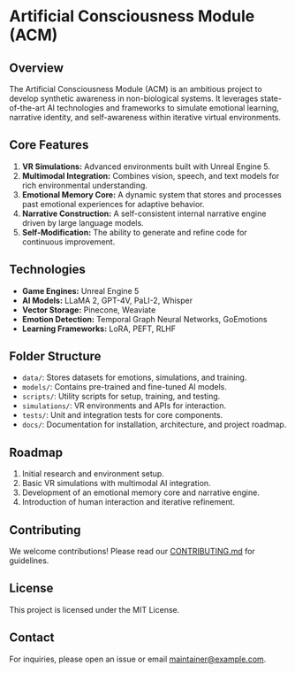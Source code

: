 # Artificial Consciousness Module (ACM)

## **Overview**
The Artificial Consciousness Module (ACM) is an ambitious project to develop synthetic awareness in non-biological systems. It leverages state-of-the-art AI technologies and frameworks to simulate emotional learning, narrative identity, and self-awareness within iterative virtual environments.

## **Core Features**
1. **VR Simulations:** Advanced environments built with Unreal Engine 5.
2. **Multimodal Integration:** Combines vision, speech, and text models for rich environmental understanding.
3. **Emotional Memory Core:** A dynamic system that stores and processes past emotional experiences for adaptive behavior.
4. **Narrative Construction:** A self-consistent internal narrative engine driven by large language models.
5. **Self-Modification:** The ability to generate and refine code for continuous improvement.

## **Technologies**
- **Game Engines:** Unreal Engine 5
- **AI Models:** LLaMA 2, GPT-4V, PaLI-2, Whisper
- **Vector Storage:** Pinecone, Weaviate
- **Emotion Detection:** Temporal Graph Neural Networks, GoEmotions
- **Learning Frameworks:** LoRA, PEFT, RLHF

## **Folder Structure**
- `data/`: Stores datasets for emotions, simulations, and training.
- `models/`: Contains pre-trained and fine-tuned AI models.
- `scripts/`: Utility scripts for setup, training, and testing.
- `simulations/`: VR environments and APIs for interaction.
- `tests/`: Unit and integration tests for core components.
- `docs/`: Documentation for installation, architecture, and project roadmap.

## **Roadmap**
1. Initial research and environment setup.
2. Basic VR simulations with multimodal AI integration.
3. Development of an emotional memory core and narrative engine.
4. Introduction of human interaction and iterative refinement.

## **Contributing**
We welcome contributions! Please read our [CONTRIBUTING.md](docs/contributing.md) for guidelines.

## **License**
This project is licensed under the MIT License.

## **Contact**
For inquiries, please open an issue or email [maintainer@example.com](mailto:maintainer@example.com).
